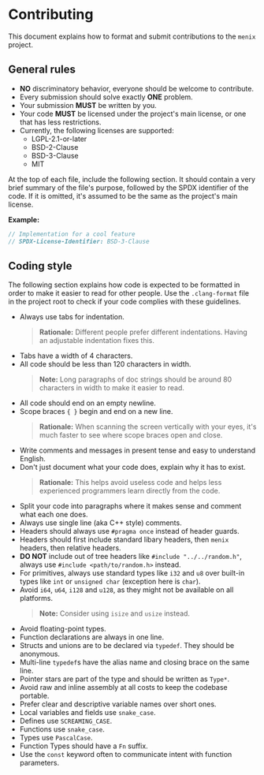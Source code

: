 # Contributing
This document explains how to format and submit contributions to
the `menix` project.

## General rules
- **NO** discriminatory behavior, everyone should be welcome to contribute.
- Every submission should solve exactly **ONE** problem.
- Your submission **MUST** be written by you.
- Your code **MUST** be licensed under the project's main license, or
  one that has less restrictions.
- Currently, the following licenses are supported:
	- LGPL-2.1-or-later
	- BSD-2-Clause
	- BSD-3-Clause
	- MIT

At the top of each file, include the following section. It should contain a
very brief summary of the file's purpose, followed by the SPDX identifier of
the code. If it is omitted, it's assumed to be the same as the project's
main license.

<!-- REUSE-IgnoreStart -->
  **Example:**
  ```c
  // Implementation for a cool feature
  // SPDX-License-Identifier: BSD-3-Clause
  ```
<!-- REUSE-IgnoreEnd -->

## Coding style
The following section explains how code is expected to be formatted in order
to make it easier to read for other people. Use the `.clang-format` file in the
project root to check if your code complies with these guidelines.

- Always use tabs for indentation.
  > **Rationale:** Different people prefer different indentations. Having an
  > adjustable indentation fixes this.
- Tabs have a width of 4 characters.
- All code should be less than 120 characters in width.
  > **Note:** Long paragraphs of doc strings should be around 80 characters
  > in width to make it easier to read.
- All code should end on an empty newline.
- Scope braces `{ }` begin and end on a new line.
  > **Rationale:** When scanning the screen vertically with your eyes,
  > it's much faster to see where scope braces open and close.
- Write comments and messages in present tense and easy to understand English.
- Don't just document what your code does, explain why it has to exist.
  > **Rationale:** This helps avoid useless code and helps less experienced
  > programmers learn directly from the code.
- Split your code into paragraphs where it makes sense and comment what
  each one does.
- Always use single line (aka C++ style) comments.
- Headers should always use `#pragma once` instead of header guards.
- Headers should first include standard libary headers, then `menix` headers,
  then relative headers.
- **DO NOT** include out of tree headers like `#include "../../random.h"`,
  always use `#include <path/to/random.h>` instead.
- For primitives, always use standard types like `i32` and `u8`
  over built-in types like `int` or `unsigned char` (exception here is `char`).
- Avoid `i64`, `u64`, `i128` and `u128`, as they might not be available on all platforms.
  > **Note:** Consider using `isize` and `usize` instead.
- Avoid floating-point types.
- Function declarations are always in one line.
- Structs and unions are to be declared via `typedef`. They should be anonymous.
- Multi-line `typedef`s have the alias name and closing brace on the same line.
- Pointer stars are part of the type and should be written as `Type*`.
- Avoid raw and inline assembly at all costs to keep the codebase portable.
- Prefer clear and descriptive variable names over short ones.
- Local variables and fields use `snake_case`.
- Defines use `SCREAMING_CASE`.
- Functions use `snake_case`.
- Types use `PascalCase`.
- Function Types should have a `Fn` suffix.
- Use the `const` keyword often to communicate intent with function parameters.
